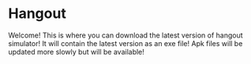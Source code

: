 # Hangout
Welcome! This is where you can download the latest version of hangout simulator!
It will contain the latest version as an exe file!
Apk files will be updated more slowly but will be available!
